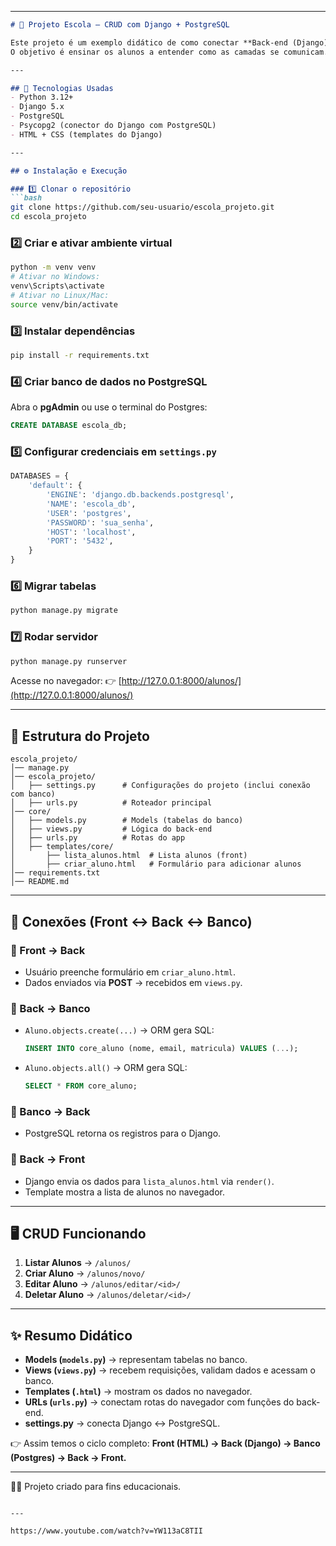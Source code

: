 
---



````markdown
# 🏫 Projeto Escola – CRUD com Django + PostgreSQL

Este projeto é um exemplo didático de como conectar **Back-end (Django)** com **Front-end (HTML, CSS, JS)** e **Banco de Dados (PostgreSQL)**.  
O objetivo é ensinar os alunos a entender como as camadas se comunicam.

---

## 🚀 Tecnologias Usadas
- Python 3.12+
- Django 5.x
- PostgreSQL
- Psycopg2 (conector do Django com PostgreSQL)
- HTML + CSS (templates do Django)

---

## ⚙️ Instalação e Execução

### 1️⃣ Clonar o repositório
```bash
git clone https://github.com/seu-usuario/escola_projeto.git
cd escola_projeto
````

### 2️⃣ Criar e ativar ambiente virtual

```bash
python -m venv venv
# Ativar no Windows:
venv\Scripts\activate
# Ativar no Linux/Mac:
source venv/bin/activate
```

### 3️⃣ Instalar dependências

```bash
pip install -r requirements.txt
```

### 4️⃣ Criar banco de dados no PostgreSQL

Abra o **pgAdmin** ou use o terminal do Postgres:

```sql
CREATE DATABASE escola_db;
```

### 5️⃣ Configurar credenciais em `settings.py`

```python
DATABASES = {
    'default': {
        'ENGINE': 'django.db.backends.postgresql',
        'NAME': 'escola_db',
        'USER': 'postgres',
        'PASSWORD': 'sua_senha',
        'HOST': 'localhost',
        'PORT': '5432',
    }
}
```

### 6️⃣ Migrar tabelas

```bash
python manage.py migrate
```

### 7️⃣ Rodar servidor

```bash
python manage.py runserver
```

Acesse no navegador:
👉 [http://127.0.0.1:8000/alunos/](http://127.0.0.1:8000/alunos/)

---

## 🧩 Estrutura do Projeto

```
escola_projeto/
│── manage.py
│── escola_projeto/
│   ├── settings.py      # Configurações do projeto (inclui conexão com banco)
│   ├── urls.py          # Roteador principal
│── core/
│   ├── models.py        # Models (tabelas do banco)
│   ├── views.py         # Lógica do back-end
│   ├── urls.py          # Rotas do app
│   ├── templates/core/
│       ├── lista_alunos.html  # Lista alunos (front)
│       ├── criar_aluno.html   # Formulário para adicionar alunos
│── requirements.txt
│── README.md
```

---

## 🔗 Conexões (Front ↔ Back ↔ Banco)

### 📌 Front → Back

* Usuário preenche formulário em `criar_aluno.html`.
* Dados enviados via **POST** → recebidos em `views.py`.

### 📌 Back → Banco

* `Aluno.objects.create(...)` → ORM gera SQL:

  ```sql
  INSERT INTO core_aluno (nome, email, matricula) VALUES (...);
  ```
* `Aluno.objects.all()` → ORM gera SQL:

  ```sql
  SELECT * FROM core_aluno;
  ```

### 📌 Banco → Back

* PostgreSQL retorna os registros para o Django.

### 📌 Back → Front

* Django envia os dados para `lista_alunos.html` via `render()`.
* Template mostra a lista de alunos no navegador.

---

## 🖥️ CRUD Funcionando

1. **Listar Alunos** → `/alunos/`
2. **Criar Aluno** → `/alunos/novo/`
3. **Editar Aluno** → `/alunos/editar/<id>/`
4. **Deletar Aluno** → `/alunos/deletar/<id>/`

---

## ✨ Resumo Didático

* **Models (`models.py`)** → representam tabelas no banco.
* **Views (`views.py`)** → recebem requisições, validam dados e acessam o banco.
* **Templates (`.html`)** → mostram os dados no navegador.
* **URLs (`urls.py`)** → conectam rotas do navegador com funções do back-end.
* **settings.py** → conecta Django ↔ PostgreSQL.

👉 Assim temos o ciclo completo:
**Front (HTML) → Back (Django) → Banco (Postgres) → Back → Front.**

---

👨‍🏫 Projeto criado para fins educacionais.

```

---

https://www.youtube.com/watch?v=YW113aC8TII

